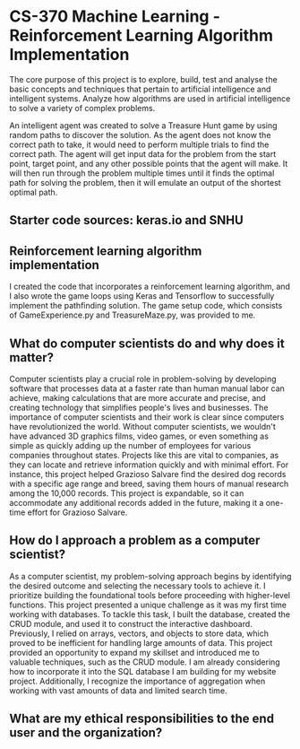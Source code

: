 # CS-370 Machine Learning - Reinforcement Learning Algorithm Implementation

The core purpose of this project is to explore, build, test and analyse the basic concepts and techniques that pertain to artificial intelligence and intelligent systems.
Analyze how algorithms are used in artificial intelligence to solve a variety of complex problems.



An intelligent agent was created to solve a Treasure Hunt game by using random paths to discover the solution. As the agent does not know the correct path to take, it would need to perform multiple trials to find the correct path. The agent will get input data for the problem from the start point, target point, and any other possible points that the agent will make. It will then run through the problem multiple times until it finds the optimal path for solving the problem, then it will emulate an output of the shortest optimal path.

## Starter code sources: keras.io and SNHU

## Reinforcement learning algorithm implementation
I created the code that incorporates a reinforcement learning algorithm, and I also wrote the game loops using Keras and Tensorflow to successfully implement the pathfinding solution. The game setup code, which consists of GameExperience.py and TreasureMaze.py, was provided to me.

## What do computer scientists do and why does it matter?
Computer scientists play a crucial role in problem-solving by developing software that processes data at a faster rate than human manual labor can achieve, making calculations that are more accurate and precise, and creating technology that simplifies people's lives and businesses. The importance of computer scientists and their work is clear since computers have revolutionized the world. Without computer scientists, we wouldn't have advanced 3D graphics films, video games, or even something as simple as quickly adding up the number of employees for various companies throughout states. Projects like this are vital to companies, as they can locate and retrieve information quickly and with minimal effort. For instance, this project helped Grazioso Salvare find the desired dog records with a specific age range and breed, saving them hours of manual research among the 10,000 records. This project is expandable, so it can accommodate any additional records added in the future, making it a one-time effort for Grazioso Salvare.


## How do I approach a problem as a computer scientist?
As a computer scientist, my problem-solving approach begins by identifying the desired outcome and selecting the necessary tools to achieve it. I prioritize building the foundational tools before proceeding with higher-level functions. This project presented a unique challenge as it was my first time working with databases. To tackle this task, I built the database, created the CRUD module, and used it to construct the interactive dashboard. Previously, I relied on arrays, vectors, and objects to store data, which proved to be inefficient for handling large amounts of data. This project provided an opportunity to expand my skillset and introduced me to valuable techniques, such as the CRUD module. I am already considering how to incorporate it into the SQL database I am building for my website project. Additionally, I recognize the importance of aggregation when working with vast amounts of data and limited search time.


## What are my ethical responsibilities to the end user and the organization?
